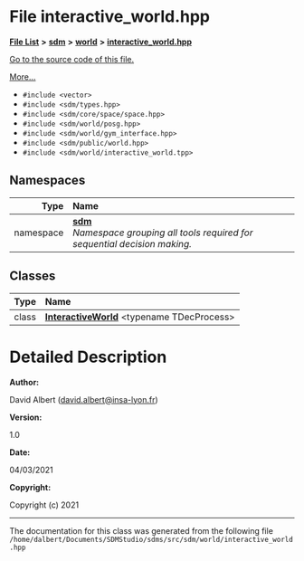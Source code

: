 
<NavBar active_item_id="2"/>

# File interactive\_world.hpp


[**File List**](files.md) **>** [**sdm**](dir_ae1b8d8c3d2627954ba53c22978558f0.md) **>** [**world**](dir_414fa79a2aeb4aba632c04a0d3a53fff.md) **>** [**interactive\_world.hpp**](interactive__world_8hpp.md)

[Go to the source code of this file.](interactive__world_8hpp_source.md)

[More...](#detailed-description)

* `#include <vector>`
* `#include <sdm/types.hpp>`
* `#include <sdm/core/space/space.hpp>`
* `#include <sdm/world/posg.hpp>`
* `#include <sdm/world/gym_interface.hpp>`
* `#include <sdm/public/world.hpp>`
* `#include <sdm/world/interactive_world.tpp>`









## Namespaces

| Type | Name |
| ---: | :--- |
| namespace | [**sdm**](namespacesdm.md) <br>_Namespace grouping all tools required for sequential decision making._  |

## Classes

| Type | Name |
| ---: | :--- |
| class | [**InteractiveWorld**](classsdm_1_1InteractiveWorld.md) &lt;typename TDecProcess&gt;<br> |













# Detailed Description




**Author:**

David Albert ([david.albert@insa-lyon.fr](mailto:david.albert@insa-lyon.fr)) 




**Version:**

1.0 




**Date:**

04/03/2021




**Copyright:**

Copyright (c) 2021 




    

------------------------------
The documentation for this class was generated from the following file `/home/dalbert/Documents/SDMStudio/sdms/src/sdm/world/interactive_world.hpp`